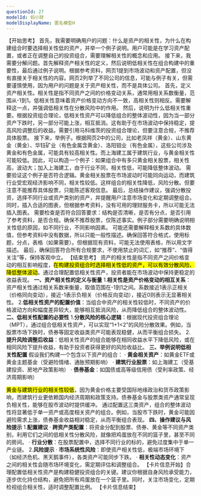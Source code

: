 ```yaml
---
questionId: 27
modelId: 蚂小财
modelDisplayName: 匿名模型H
---
```

【开始思考】 首先，我需要明确用户的问题：什么是资产的相关性，为什么在构建组合时要选择相关性低的资产，并举一个例子说明。用户可能是在学习资产配置，或者正在调整自己的投资组合，需要理解相关性的概念和应用。
接下来，我需要分解问题。首先解释资产相关性的定义，然后说明低相关性在组合构建中的重要性，最后通过例子说明。根据参考资料，网页1提到市场波动和资产配置，但没有直接关于相关性的内容。网页2列举了不同公司的信息，可能与例子有关，但需要谨慎使用，因为用户的问题是关于资产相关性，而不是具体公司。
首先，定义资产相关性。相关性是指不同资产之间的价格变动关系，通常用相关系数衡量，范围从-1到1。低相关性意味着资产价格变动方向不一致，高相关性则相反。需要解释这一点，并强调低相关性在分散风险中的作用。
然后，说明为什么低相关性重要。根据投资组合理论，低相关性资产可以降低组合的整体波动性，因为当一部分资产下跌时，另一部分可能上涨，相互抵消。这有助于在市场波动中保持稳定，提高风险调整后的收益。需要引用马科维茨的投资组合理论，但要注意合规，不推荐具体股票。
接下来，举例子。根据网页2中的公司，比如老凤祥（黄金）、山东黄金（黄金）、华钰矿业（有色金属含黄金）、洛阳钼业（有色金属），这些公司涉及黄金和有色金属，可能具有较高相关性。而上海建工属于建筑行业，与黄金相关性可能较低。因此，可以构造一个例子：如果组合中有多只黄金相关股票，相关性高，波动大；加入上海建工，由于行业不同，相关性低，可能降低整体波动。
需要验证这个例子是否符合逻辑。黄金相关股票在市场波动时可能同向运动，而建筑行业受宏观经济影响不同，相关性较低。这样组合的相关性降低，风险分散。但要注意不能推荐具体股票，只能陈述客观信息。
最后，总结操作建议，强调分散投资，选择不同行业或资产类别的资产，并提醒用户注意市场变化和定期调整组合。同时，插入合适的图表，但根据参考资料，没有可用的理财服务卡，所以可能无法插入图表。
需要检查是否符合回答要求：结构是否清晰，是否有分点，是否引用了参考资料，是否合规。确保不推荐股票，仅陈述事实。例子部分需要明确说明相关性低的原因，如不同行业，不同影响因素。
可能还需要解释相关系数的具体数值，但参考资料中没有数据，所以只能一般性描述。确保回答符合格式，使用标题，分点，表格（如果需要）。但根据现有资料，可能无法使用表格，所以用文字描述。
最后，确保回答符合所有合规要求，不使用禁止的词汇，如“推荐”、“值得关注”等，保持客观中立。
【结束思考】
资产的相关性是指不同资产之间价格变动的相互影响程度，<mark>在构建投资组合时选择相关性低的资产，可以有效分散风险、降低整体波动</mark>。通过合理配置低相关性资产，投资者能在市场波动中保持更稳定的收益表现。
**一、**资产相关性的定义与衡量****
1.**相关性是资产价格变动的相互关系**：资产相关性通过相关系数来衡量，取值范围在-1到1之间。系数接近1表示正相关（价格同向变动），接近-1表示负相关（价格反向变动），接近0则表示无显著相关性。
2.**低相关性资产的配置价值**：当组合中资产的相关性较低时，不同资产的价格波动方向和幅度差异较大，能够相互抵消风险，从而降低组合的整体波动性。
**二、**低相关性配置的必要性****
1.**分散风险的核心逻辑**：根据现代投资组合理论（MPT），通过组合低相关性资产，可以实现“1+1<2”的风险分散效果。例如，当股票市场下跌时，债券等固定收益类资产可能表现稳健，从而平衡组合损失。
2.**提升风险调整后收益**：低相关性资产的组合能够在相同收益水平下降低风险，或在相同风险下提升收益，有助于投资者获得更好的风险收益比。
**三、**举例说明低相关性配置****
假设我们构建一个包含以下资产的组合：
·
**黄金相关资产**：如黄金ETF或黄金主题基金（受避险情绪、通胀预期影响）
·
**建筑行业股票**：如上海建工（受基建投资、房地产政策影响）
·
**债券基金**：如国债或高等级信用债（受利率政策、经济周期影响）

<mark>黄金与建筑行业的相关性较低</mark>，因为黄金价格主要受国际地缘政治和货币政策影响，而建筑行业更依赖国内经济周期和政策支持。债券基金与股票类资产通常呈现负相关性，能够在股市波动时提供缓冲。
通过配置这三类资产，组合的整体波动性将显著低于单一资产或高度相关资产的组合。例如，当股市下跌时，黄金可能因避险需求上涨，债券基金收益相对稳定，从而平衡组合表现。
**四、**操作建议与风险提示****
1.**配置建议**
·
**跨资产类配置**：将资金分配到股票、债券、黄金等不同资产类别，利用它们之间的低相关性分散风险，就像把鸡蛋放在不同的篮子里，甚至不同的房间。
·
**行业分散**：在股票配置中，选择不同行业的标的，避免过度集中于单一产业链。
2.**风险提示**
·
**市场系统性风险**：即使资产相关性低，极端市场环境下（如经济危机、黑天鹅事件），各类资产可能同步下跌。
·
**相关性动态变化**：资产之间的相关性会随市场环境变化，需定期评估和调整组合。
【卡片信息开始】合理配置低相关性资产是构建稳健投资组合的关键。建议你根据自身风险承受能力，逐步优化持仓结构，避免把所有鸡蛋放在一个篮子里。同时，关注市场变化，定期检视组合相关性，适时调整配置比例。
【卡片信息结束】
